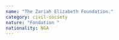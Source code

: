 ```yaml
---
name: "The Zariah Elizabeth Foundation."
category: civil-society
nature: "Fondation "
nationality: NGA
---
```

    